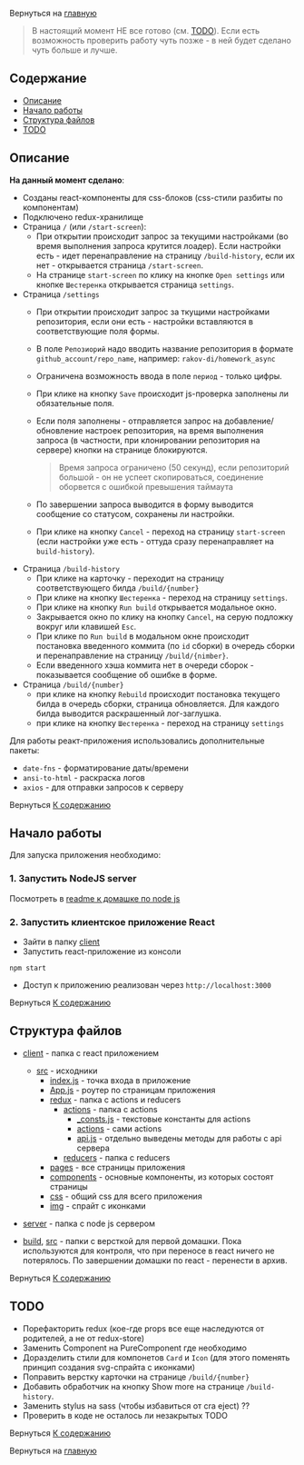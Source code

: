 Вернуться на [главную](README.md)

> В настоящий момент НЕ все готово (см. [TODO](#todo)). Если есть возможность проверить работу чуть позже - в ней будет сделано чуть больше и лучше.

## Содержание <a name = "content_table"></a>

- [Описание](#about)
- [Начало работы](#getting_started)
- [Структура файлов](#file_tree)
- [TODO](#todo)

## Описание <a name = "about"></a>

**На данный момент сделано**:
 - Созданы react-компоненты для css-блоков (css-стили разбиты по компонентам)
 - Подключено redux-хранилище
 - Страница `/` (или `/start-screen`):
    - При открытии происходит запрос за текущими настройками (во время выполнения запроса крутится лоадер). Если настройки есть - идет перенаправление на страницу `/build-history`, если их нет - открывается страница `/start-screen`. 
    - На странице `start-screen` по клику на кнопке `Open settings` или кнопке `Шестеренка` открывается страница `settings`.
 - Страница `/settings`
    - При открытии происходит запрос за ткущими настройками репозитория, если они есть - настройки вставляются в соответствующие поля формы.
    - В поле `Репозиорий` надо вводить название репозитория в формате `github_account/repo_name`, например: `rakov-di/homework_async`
    - Ограничена возможность ввода в поле `период` - только цифры.
    - При клике на кнопку `Save` происходит js-проверка заполнены ли обязательные поля.
    - Если поля заполнены - отправляется запрос на добавление/обновление настроек репозитория, на время выполнения запроса (в частности, при клонировании репозитория на сервере) кнопки на странице блокируются.
    
        > Время запроса ограничено (50 секунд), если репозиторий большой - он не успеет скопироваться, соединение оборвется с ошибкой превышения таймаута 
    - По завершении запроса выводится в форму выводится сообщение со статусом, сохранены ли настройки.   
    - При клике на кнопку `Cancel` - переход на страницу `start-screen` (если настройки уже есть - оттуда сразу перенаправляет на `build-history`).
 - Страница `/build-history`
    - При клике на карточку - переходит на страницу соответствующего билда `/build/{number}`
    - При клике на кнопку `Шестеренка` - переход на страницу `settings`.
    - При клике на кнопку `Run build` открывается модальное окно. 
    - Закрывается окно по клику на кнопку `Cancel`, на серую подложку вокруг или клавишей `Esc`. 
    - При клике по `Run build` в модальном окне происходит постановка введенного коммита (по `id` сборки) в очередь сборки и перенаправление на страницу `/build/{nimber}`. 
    - Если введенного хэша коммита нет в очереди сборок - показывается сообщение об ошибке в форме.
- Страница `/build/{number}` 
    - при клике на кнопку `Rebuild` происходит постановка текущего билда в очередь сборки, страница обновляется. Для каждого билда выводится раскрашенный лог-заглушка.
    - при клике на кнопку `Шестеренка` - переход на страницу `settings`

Для работы реакт-приложения использовались дополнительные пакеты:
- `date-fns` - форматирование даты/времени
- `ansi-to-html` - раскраска логов
- `axios` - для отправки запросов к серверу

Вернуться [К содержанию](#content_table)

## Начало работы <a name = "getting_started"></a>

Для запуска приложения необходимо:

### 1. Запустить NodeJS server

Посмотреть в [readme к домашке по node js](README-NODEJS.md#getting_started)

### 2. Запустить клиентское приложение React
- Зайти в папку [client](client)
- Запустить react-приложение из консоли
```CLI
npm start
```
- Доступ к приложению реализован через `http://localhost:3000`

Вернуться [К содержанию](#content_table)

## Структура файлов <a name = "file_tree"></a>

- [client](client) - папка с react приложением
    - [src](client/src) - исходники 
        - [index.js](client/src/index.js) - точка входа в приложение
        - [App.js](client/src/App.js) - роутер по страницам приложения
        - [redux](client/src/redux) - папка с actions и reducers 
            - [actions](client/src/redux/actions) - папка с actions
                - [_consts.js](client/src/redux/actions/_consts.js) - текстовые константы для actions
                - [actions](client/src/redux/actions/actions) - сами actions
                - [api.js](client/src/redux/actions/api.js) - отдельно выведены методы для работы с api сервера
            - [reducers](client/src/redux/reducers) - папка с reducers
        - [pages](client/src/pages) - все страницы приложения
        - [components](client/src/components) - основные компоненты, из которых состоят страницы
        - [css](client/src/css) - общий css для всего приложения
        - [img](client/src/img) - спрайт с иконками

- [server](server) - папка с node js сервером

- [build](build), [src](src) - папки с версткой для первой домашки. Пока используются для контроля, что при переносе в react ничего не потерялось. По завершении домашки по react - перенести в архив.

Вернуться [К содержанию](#content_table)

## TODO

- Порефакторить redux (кое-где props все еще наследуются от родителей, а не от redux-store)
- Заменить Component на PureComponent где необходимо
- Доразделить стили для компонетов `Card` и `Icon` (для этого поменять принцип создания svg-спрайта с иконками)
- Поправить верстку карточки на странице `/build/{number}` 
- Добавить обработчик на кнопку Show more на странице `/build-history`.
- Заменить stylus на sass (чтобы избавиться от cra eject) ??
- Проверить в коде не осталось ли незакрытых TODO

Вернуться [К содержанию](#content_table)

Вернуться на [главную](README.md)
